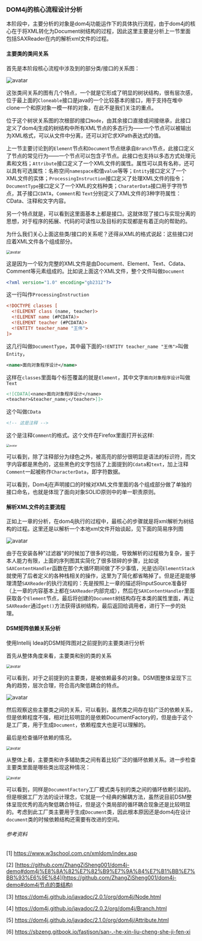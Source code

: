 ### DOM4j的核心流程设计分析

本阶段中，主要分析的对象是dom4j功能运作下的具体执行流程，由于dom4j的核心在于将XML转化为Document树结构的过程，因此这里主要是分析上一节里面包括SAXReader在内的解析xml文件的过程。

#### 主要类的类间关系

首先是本阶段核心流程中涉及到的部分类/接口的关系图：

![avatar](./pic/step2/2.png)



这张类间关系的图有几个特点，一个就是它形成了明显的树状结构，很有层次感，位于最上面的`Cloneable`接口是java的一个比较基本的接口，用于支持在堆中clone一个和原对象一模一样的对象，在此不是我们关注的重点。

位于这个树状关系图的次根部的接口`Node`，由其余接口直接或间接继承，此接口定义了dom4j生成的树结构中所有XML节点的多态行为——一个节点可以被输出为XML格式，可以从文件中分离，还可以对它求XPath表达式的值。

上一节主要讨论到的`Element`节点和`Document`节点继承自`Branch`节点，此接口定义了节点的常见行为——一个节点可以包含子节点。此接口也支持以多态方式处理元素和文档；`Attribute`接口定义了一个XML文件的属性。属性可以具有名称，还可以具有可选属性：名称空间`namespace`和值`value`等等；`Entity`接口定义了一个XML文件的实体；`ProcessingInstruction`接口定义了处理XML文件的指令；`DocumentType`接口定义了一个XML的文档种类；`CharaterData`接口用于字符节点，其子接口`CDATA`，`Comment`和 `Text`分别定义了XML文件的3种字符属性：CData、注释和文字内容。

另一个特点就是，可以看到这里面基本上都是接口。这就体现了接口与实现分离的思想，对于程序的拓展、代码的可读性以及目标的实现都是有着正向的帮助的。

为什么我们关心上面这些类/接口的关系呢？还得从XML的格式说起：这些接口对应着XML文件各个组成部分。

<img src="./pic/step2/3.png" alt="avatar" style="zoom:67%;" />

这是因为一个较为完整的XML文件是由Document、Element、Text、Cdata、Comment等元素组成的。比如说上面这个XML文件，整个文件叫做`Document`

```xml
<?xml version="1.0" encoding="gb2312"?>
```

这一行叫作`ProcessingInstruction`

```xml
<!DOCTYPE classes [
  <!ELEMENT class (name, teacher)>
  <!ELEMENT name (#PCDATA)>
  <!ELEMENT teacher (#PCDATA)>
  <!ENTITY teacher_name "王伟">
]>
```

这几行叫做`DocumentType`，其中最下面的`<!ENTITY teacher_name "王伟">`叫做`Entity`，

```xml
<name>面向对象程序设计</name>
```

这样在`classes`里面每个标签覆盖的就是`Element`，其中文字`面向对象程序设计`叫做`Text`

```xml
<![CDATA[<name>面向对象程序设计</name>
<teacher>&teacher_name;</teacher>]]>
```

这个叫做`CData`

```xml
<!-- 这是注释 -->
```

这个是注释`Comment`的格式。这个文件在Firefox里面打开长这样:

<img src="./pic/step2/4.png" alt="avatar" style="zoom:50%;" />

可以看到，除了注释部分为绿色之外，被高亮的部分很明显是语法的标识符，而文字内容都是黑色的，这些黑色的文字包括了上面提到的`Cdata`和`text`，加上注释`Comment`一起被称作`CharacterData`，即字符数据。

可以看到，Dom4j在声明接口的时候对XML文件里面的各个组成部分做了单独的接口命名，也就是体现了面向对象SOLID原则中的单一职责原则。



#### 解析XML文件的主要流程

正如上一章的分析，在dom4j执行的过程中，最核心的步骤就是将xml解析为树结构的过程。这里还是以解析一个本地xml文件开始谈起，见下面的简易序列图

![avatar](./pic/step2/5.png)

由于在安装各种"过滤器"的时候加了很多的功能，导致解析的过程极为复杂，鉴于本人能力有限，上面的序列图其实简化了很多琐碎的步骤，比如说`SAXContentHandler`函数在那个大循环期间做了不少事情，光是访问`ElementStack`就使用了后者定义的各种栈相关的操作，这里为了简化都省略掉了。但是还是能够理清楚`SAXReader`的执行流程的：先是按照上一章的描述将InputSource准备好（上一章的内容基本上都在`SAXReader`内部完成），然后在`SAXContentHandler`里面获取各个`Element`节点，最后将创建的`Document`树结构存在本类的属性里面，再让`SAXReader`通过`get()`方法获得该树结构，最后返回给调用者，进行下一步的处理。



#### DSM矩阵依赖关系分析

使用Intellij Idea的DSM矩阵图对之前提到的主要类进行分析

首先从整体角度来看，主要类和别的类的关系

<img src="./pic/step2/7.png" alt="avatar" style="zoom:67%;" />

可以看到，对于之前提到的主要类，是被依赖最多的对象。DSM图整体呈现下三角的趋势，层次合理，符合高内聚低耦合的特点。

![avatar](./pic/step2/6.png)

然后观察这些主要类之间的关系，可以看到，虽然类之间存在较广泛的依赖关系，但是依赖程度不强，相对比较明显的是依赖DocumentFactory的，但是由于这个是工厂类，用于生成`Document`，依赖程度大也是可以理解的。

最后是检查循环依赖的情况。

<img src="./pic/step2/8.png" alt="avatar" style="zoom:67%;" />

从整体上看，主要类和许多辅助类之间有着比较广泛的循环依赖关系。进一步检查主要类里面是哪些类出现这种情况：

<img src="./pic/step2/9.png" alt="avatar" style="zoom:67%;" />

可以看到，同样是`DocumentFactory`工厂模式类与别的类之间的循环依赖引起的。但是根据工厂方法的设计理念，它就是一个经典的解耦方法，虽然说目前DSM整体呈现优秀的高内聚低耦合特征，但是这个类局部的循环耦合现象还是比较明显的。考虑到此工厂类主要用于生成`Document`类，因此根本原因还是dom4j在设计`document`类的时候依赖结构还需要有改进的空间。



###### 参考资料

[1] https://www.w3school.com.cn/xmldom/index.asp

[2] [https://github.com/ZhangZiSheng001/dom4j-demo#dom4j%E8%8A%82%E7%82%B9%E7%9A%84%E7%B1%BB%E7%BB%93%E6%9E%84](https://github.com/ZhangZiSheng001/dom4j-demo#dom4j节点的类结构)

[3] https://dom4j.github.io/javadoc/2.0.1/org/dom4j/Node.html

[4] https://dom4j.github.io/javadoc/2.0.2/org/dom4j/Branch.html

[5] https://dom4j.github.io/javadoc/2.1.0/org/dom4j/Attribute.html

[6] https://sbzeng.gitbook.io/fastjson/san-.-he-xin-liu-cheng-she-ji-fen-xi



